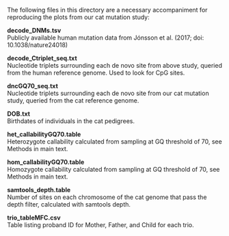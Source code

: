 The following files in this directory are a necessary accompaniment for reproducing the plots from our cat mutation study:

**decode_DNMs.tsv**\
Publicly available human mutation data from Jónsson et al. (2017; doi: 10.1038/nature24018)

**decode_Ctriplet_seq.txt**\
Nucleotide triplets surrounding each de novo site from above study, queried from the human reference genome. Used to look for CpG sites.

**dncGQ70_seq.txt**\
Nucleotide triplets surrounding each de novo site from our cat mutation study, queried from the cat reference genome.

**DOB.txt**\
Birthdates of individuals in the cat pedigrees.

**het_callabilityGQ70.table**\
Heterozygote callability calculated from sampling at GQ threshold of 70, see Methods in main text.

**hom_callabilityGQ70.table**\
Homozygote callability calculated from sampling at GQ threshold of 70, see Methods in main text.

**samtools_depth.table**\
Number of sites on each chromosome of the cat genome that pass the depth filter, calculated with samtools depth.

**trio_tableMFC.csv**\
Table listing proband ID for Mother, Father, and Child for each trio.
